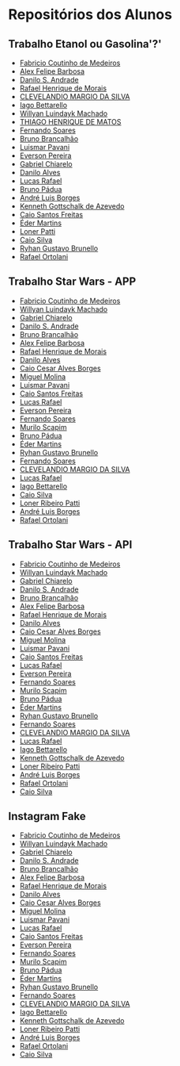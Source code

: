 # Repositórios dos Alunos

## Trabalho Etanol ou Gasolina'?'

* [Fabricio Coutinho de Medeiros](https://github.com/fcamedeiros/react_a2_pos)
* [Alex Felipe Barbosa](https://github.com/AlexFelipeBarbosa/app_combustivel_ts)
* [Danilo S. Andrade](https://github.com/daniloandrade47/React_Unifacef.git)
* [Rafael Henrique de Morais](https://github.com/rhMorais/ReactGasolinaEtanol)
* [CLEVELANDIO MARGIO DA SILVA](http://github.com/Paratiy/unifacef-react-nativive-meu)
* [Iago Bettarello](https://github.com/bettarelloiago/pos-react-native)
* [Willyan Luindayk Machado](https://github.com/luindayk/etanol-ou-gasolina)
* [THIAGO HENRIQUE DE MATOS](https://github.com/ThiagoHMatos/unifacef-react-native)
* [Fernando Soares](https://github.com/fernandohfs/ethanol-or-gasoline)
* [Bruno Brancalhão](https://github.com/brunobrancalhao/Etanol-ou-gasolina-react-native)
* [Luismar Pavani](https://github.com/LuismarPavani/etanol-gasolina)
* [Everson Pereira](https://github.com/eversonpereira/reactnative2)
* [Gabriel Chiarelo](https://github.com/gabrielborc/gasolina_ou_etanol_ts)
* [Danilo Alves](https://github.com/daniloalves19/facef-react-combustivel)
* [Lucas Rafael](https://github.com/lukasrafael1407/Mobile.git)
* [Bruno Pádua](https://github.com/brunopadua05/app-posto-combustivel)
* [André Luis Borges](https://github.com/Andre-Borges/React-Native-Facef)
* [Kenneth Gottschalk de Azevedo](https://github.com/kennethgaz/gasolina-ou-etanol)
* [Caio Santos Freitas](https://github.com/caiosantosf/etanol-ou-gasolina-react-native)
* [Éder Martins](https://github.com/caniss/calcular-imc)
* [Loner Patti](https://github.com/lonerpatti/combustivel2)
* [Caio Silva](https://github.com/CaioSilvaSilva/gasolina)
* [Ryhan Gustavo Brunello](https://github.com/ryhangbrunello/etanol-gasolina)
* [Rafael Ortolani](https://github.com/rafaelortolani/etanolGasolina)

## Trabalho Star Wars - APP

* [Fabricio Coutinho de Medeiros](https://github.com/fcamedeiros/react_starwars_app)
* [Willyan Luindayk Machado](https://github.com/luindayk/star-wars-app)
* [Gabriel Chiarelo](https://github.com/gabrielborc/star-wars-app)
* [Danilo S. Andrade](https://github.com/daniloandrade47/react_unifacef_StarWars.git)
* [Bruno Brancalhão](https://github.com/brunobrancalhao/star-wars-app)
* [Alex Felipe Barbosa](https://github.com/AlexFelipeBarbosa/StarWars_app)
* [Rafael Henrique de Morais](https://github.com/rhMorais/starwars-app)
* [Danilo Alves](https://github.com/daniloalves19/starwars-app)
* [Caio Cesar Alves Borges](https://github.com/caioborges89/star-wars-app)
* [Miguel Molina](https://github.com/miguelmolina78/starwars-app)
* [Luismar Pavani](https://github.com/LuismarPavani/StarWars-APP)
* [Caio Santos Freitas](https://github.com/caiosantosf/star-wars-react-native)
* [Lucas Rafael](https://github.com/lukasrafael1407/StarsWarsApp)
* [Everson Pereira](https://github.com/eversonpereira/starwars)
* [Fernando Soares](https://github.com/fernandohfs/star-wars-app)
* [Murilo Scapim](https://github.com/murilo-scapim/star-wars-api-unifacef)
* [Bruno Pádua](https://github.com/brunopadua05/star-wars-app)
* [Éder Martins](https://github.com/caniss/star-wars-app)
* [Ryhan Gustavo Brunello](https://github.com/ryhangbrunello/starwarsapp)
* [Fernando Soares](https://github.com/fernandohfs/star-wars-app)
* [CLEVELANDIO MARGIO DA SILVA](https://github.com/Paratiy/https-github.com-Paratiy-typescript-unifacef-aula3-novomeu2)
* [Lucas Rafael](https://github.com/lukasrafael1407/StarsWarsApp)
* [Iago Bettarello](https://github.com/bettarelloiago/star-wars-facef)
* [Caio Silva](https://github.com/CaioSilvaSilva/star-wars-app)
* [Loner Ribeiro Patti](https://github.com/lonerpatti/star-wars-app)
* [André Luis Borges](https://github.com/Andre-Borges/StarWars-App)
* [Rafael Ortolani](https://github.com/rafaelortolani/star-wars-app)

## Trabalho Star Wars - API

* [Fabricio Coutinho de Medeiros](https://github.com/fcamedeiros/react_starwars_api)
* [Willyan Luindayk Machado](https://github.com/luindayk/star-wars-api)
* [Gabriel Chiarelo](https://github.com/gabrielborc/star-wars-api)
* [Danilo S. Andrade](https://github.com/daniloandrade47/StarWars_api.git)
* [Bruno Brancalhão](https://github.com/brunobrancalhao/star-wars-api)
* [Alex Felipe Barbosa](https://github.com/AlexFelipeBarbosa/StarWars_api.git)
* [Rafael Henrique de Morais](https://github.com/rhMorais/starwars-api)
* [Danilo Alves](https://github.com/daniloalves19/starwars-api)
* [Caio Cesar Alves Borges](https://github.com/caioborges89/star-wars-api)
* [Miguel Molina](https://github.com/miguelmolina78/starwars-app)
* [Luismar Pavani](https://github.com/LuismarPavani/star-wars-api)
* [Caio Santos Freitas](https://github.com/caiosantosf/star-wars-api-nodejs)
* [Lucas Rafael](https://github.com/lukasrafael1407/StarWarsAPI)
* [Everson Pereira](https://github.com/eversonpereira/starwars)
* [Fernando Soares](https://github.com/fernandohfs/star-wars-app)
* [Murilo Scapim](https://github.com/murilo-scapim/star-wars-api-unifacef)
* [Bruno Pádua](https://github.com/brunopadua05/star-wars-api)
* [Éder Martins](https://github.com/caniss/star-wars-api)
* [Ryhan Gustavo Brunello](https://github.com/ryhangbrunello/starwarsapp)
* [Fernando Soares](https://github.com/fernandohfs/star-wars-api)
* [CLEVELANDIO MARGIO DA SILVA](https://github.com/Paratiy/https-github.com-Paratiy-typescript-unifacef-aula3-novomeu2-api)
* [Lucas Rafael](https://github.com/lukasrafael1407/StarWarsAPI)
* [Iago Bettarello](https://github.com/bettarelloiago/star-wars-api)
* [Kenneth Gottschalk de Azevedo](https://github.com/kennethgaz/star-wars-api)
* [Loner Ribeiro Patti](https://github.com/lonerpatti/star-wars-api)
* [André Luis Borges](https://github.com/Andre-Borges/StarWars-Api)
* [Rafael Ortolani](https://github.com/rafaelortolani/starWars)
* [Caio Silva](https://github.com/CaioSilvaSilva/star-wars-api)

## Instagram Fake

* [Fabricio Coutinho de Medeiros](https://github.com/fcamedeiros/pos_instragran.git)
* [Willyan Luindayk Machado](https://github.com/luindayk/unifacef-instagram-fake-app)
* [Gabriel Chiarelo](https://github.com/gabrielborc/instagram-fake)
* [Danilo S. Andrade](https://github.com/daniloandrade47/React_Unifacef_Instagram)
* [Bruno Brancalhão](https://github.com/brunobrancalhao/instagram-fake)
* [Alex Felipe Barbosa](https://github.com/AlexFelipeBarbosa/unifacefgram)
* [Rafael Henrique de Morais](https://github.com/rhMorais/Unifacef-Instagram)
* [Danilo Alves](https://github.com/daniloalves19/instagramfacef-app)
* [Caio Cesar Alves Borges]()
* [Miguel Molina]()
* [Luismar Pavani]()
* [Lucas Rafael](https://github.com/lukasrafael1407/Instagram)
* [Caio Santos Freitas](https://github.com/caiosantosf/instagram-react-native)
* [Everson Pereira]()
* [Fernando Soares]()
* [Murilo Scapim]()
* [Bruno Pádua](https://github.com/brunopadua05/instagramFake)
* [Éder Martins]()
* [Ryhan Gustavo Brunello](https://github.com/ryhangbrunello/instagram)
* [Fernando Soares](https://github.com/fernandohfs/unifacef-instagram-fake)
* [CLEVELANDIO MARGIO DA SILVA](https://github.com/Paratiy/posfacef.mobile.antonio.aula4_meu)
* [Iago Bettarello]()
* [Kenneth Gottschalk de Azevedo]()
* [Loner Ribeiro Patti]()
* [André Luis Borges](https://github.com/Andre-Borges/instagram-fake-facef)
* [Rafael Ortolani](https://github.com/rafaelortolani/InstagramFake)
* [Caio Silva](https://github.com/CaioSilvaSilva/fake-instagram)
